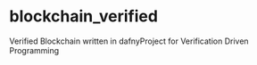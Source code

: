 # blockchain_verified
Verified Blockchain written in dafnyProject for Verification Driven Programming
